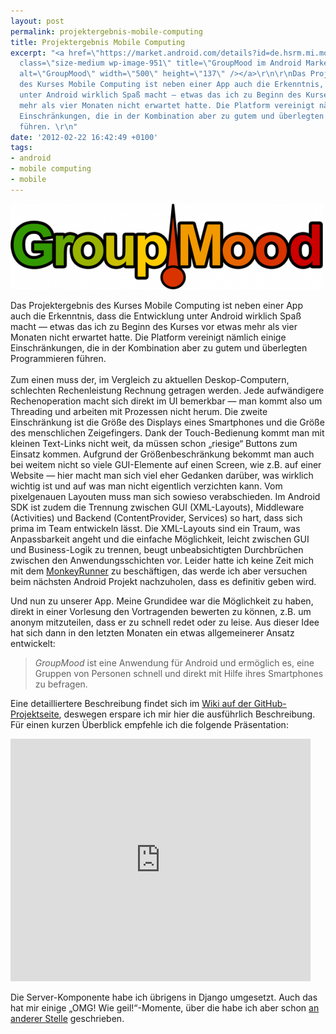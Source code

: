 ```yaml
---
layout: post
permalink: projektergebnis-mobile-computing
title: Projektergebnis Mobile Computing
excerpt: "<a href=\"https://market.android.com/details?id=de.hsrm.mi.mobcomp.y2k11grp04\"><img
  class=\"size-medium wp-image-951\" title=\"GroupMood im Android Market\" src=\"/uploads/2012/02/logo-500x137.png\"
  alt=\"GroupMood\" width=\"500\" height=\"137\" /></a>\r\n\r\nDas Projektergebnis
  des Kurses Mobile Computing ist neben einer App auch die Erkenntnis, dass die Entwicklung
  unter Android wirklich Spaß macht — etwas das ich zu Beginn des Kurses vor etwas
  mehr als vier Monaten nicht erwartet hatte. Die Platform vereinigt nämlich einige
  Einschränkungen, die in der Kombination aber zu gutem und überlegten Programmieren
  führen. \r\n"
date: '2012-02-22 16:42:49 +0100'
tags:
- android
- mobile computing
- mobile
---
```

<p><a href="https://market.android.com/details?id=de.hsrm.mi.mobcomp.y2k11grp04"><img class="size-medium wp-image-951" title="GroupMood im Android Market" src="/uploads/2012/02/logo-500x137.png" alt="GroupMood" width="500" height="137" /></a></p>
<p>Das Projektergebnis des Kurses Mobile Computing ist neben einer App auch die Erkenntnis, dass die Entwicklung unter Android wirklich Spaß macht — etwas das ich zu Beginn des Kurses vor etwas mehr als vier Monaten nicht erwartet hatte. Die Platform vereinigt nämlich einige Einschränkungen, die in der Kombination aber zu gutem und überlegten Programmieren führen.<br />
<a id="more"></a><a id="more-950"></a><br />
Zum einen muss der, im Vergleich zu aktuellen Deskop-Computern, schlechten Rechenleistung Rechnung getragen werden. Jede aufwändigere Rechenoperation macht sich direkt im UI bemerkbar — man kommt also um Threading und arbeiten mit Prozessen nicht herum. Die zweite Einschränkung ist die Größe des Displays eines Smartphones und die Größe des menschlichen Zeigefingers. Dank der Touch-Bedienung kommt man mit kleinen Text-Links nicht weit, da müssen schon „riesige“ Buttons zum Einsatz kommen. Aufgrund der Größenbeschränkung bekommt man auch bei weitem nicht so viele GUI-Elemente auf einen Screen, wie z.B. auf einer Website — hier macht man sich viel eher Gedanken darüber, was wirklich wichtig ist und auf was man nicht eigentlich verzichten kann. Vom pixelgenauen Layouten muss man sich sowieso verabschieden. Im Android SDK ist zudem die Trennung zwischen GUI (XML-Layouts), Middleware (Activities) und Backend (ContentProvider, Services) so hart, dass sich prima im Team entwickeln lässt. Die XML-Layouts sind ein Traum, was Anpassbarkeit angeht und die einfache Möglichkeit, leicht zwischen GUI und Business-Logik zu trennen, beugt unbeabsichtigten Durchbrüchen zwischen den Anwendungsschichten vor. Leider hatte ich keine Zeit mich mit dem <a href="http://developer.android.com/guide/developing/tools/monkeyrunner_concepts.html">MonkeyRunner</a> zu beschäftigen, das werde ich aber versuchen beim nächsten Android Projekt nachzuholen, dass es definitiv geben wird.</p>
<p>Und nun zu unserer App. Meine Grundidee war die Möglichkeit zu haben, direkt in einer Vorlesung den Vortragenden bewerten zu können, z.B. um anonym mitzuteilen, dass er zu schnell redet oder zu leise. Aus dieser Idee hat sich dann in den letzten Monaten ein etwas allgemeinerer Ansatz entwickelt:</p>
<blockquote><p><em>GroupMood</em> ist eine Anwendung für Android und ermöglich es, eine Gruppen von Personen schnell und direkt mit Hilfe ihres Smartphones zu befragen.</p></blockquote>
<p>Eine detailliertere Beschreibung findet sich im <a href="https://github.com/tacker/GroupMood/wiki">Wiki auf der GitHub-Projektseite</a>, deswegen erspare ich mir hier die ausführlich Beschreibung. Für einen kurzen Überblick empfehle ich die folgende Präsentation:</p>
<p><iframe src="https://docs.google.com/presentation/embed?id=1M5Z04kyn0yU7hcAAPQBNGXqUFwsZrGdTiWjuwfGsB_A&amp;start=false&amp;loop=false&amp;delayms=3000" frameborder="0" width="480" height="388"></iframe></p>
<p>Die Server-Komponente habe ich übrigens in Django umgesetzt. Auch das hat mir einige „OMG! Wie geil!“-Momente, über die habe ich aber schon <a href="{{ '/was-ich-an-django-so-mag' | prepend: site.baseurl | prepend: site.url }}">an anderer Stelle</a> geschrieben.</p>
